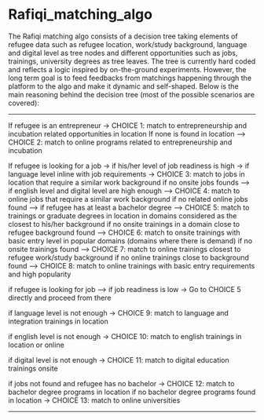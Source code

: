 # Rafiqi_matching_algo

The Rafiqi matching algo consists of a decision tree taking elements of refugee data such as refugee location, work/study background,
language and digital level as tree nodes and different opportunities such as jobs, trainings, university degrees as tree leaves.
The tree is currently hard coded and reflects a logic inspired by on-the-ground experiments. However, the long term goal
is to feed feedbacks from matchings happening through the platform to the algo and make it dynamic and self-shaped.
Below is the main reasoning behind the decision tree (most of the possible scenarios are covered):

---------------------------------------------------------------------------------------------------------------------------------
If refugee is an entrepreneur -> 
CHOICE 1: match to entrepreneurship and incubation related opportunities in location
       If none is found in location -->
       CHOICE 2: match to online programs related to entrepreneurship and incubation

If refugee is looking for a job -> 
if his/her level of job readiness is high -> 
if language level inline with job requirements ->
CHOICE 3: match to jobs in location that require a similar work background 
     if no onsite jobs founds -->
     if english level and digital level are high enough -->
     CHOICE 4: match to online jobs that require a similar work background
            if no related online jobs found -->
            if refugee has at least a bachelor degree --> 
            CHOICE 5: match to trainings or graduate degrees in location in domains considered as the closest to his/her background
                    if no onsite trainings in a domain close to refugee background found -->
                    CHOICE 6: match to onsite trainings with basic entry level in popular domains (domains where there is demand)
                          if no onsite trainings found -->
                          CHOICE 7: match to online trainings closest to refugee work/study background
                              if no online trainings close to background found -->
                              CHOICE 8: match to online trainings with basic entry requirements and high popularity
                              

if refugee is looking for job  -->
if job readiness is low ->
Go to CHOICE 5 directly and proceed from there

if language level is not enough -> 
CHOICE 9: match to language and integration trainings in location

if english level is not enough -> 
CHOICE 10: match to english trainings in location or online
       
       
if digital level is not enough ->
CHOICE 11: match to digital education trainings onsite

if jobs not found and refugee has no bachelor ->
CHOICE 12: match to bachelor degree programs in location 
   if no bachelor degree programs found in location ->
   CHOICE 13: match to online universities
   
   
   -----------------------------------------------------------------------------------------------------------------------------
 
  
 
  
  
  
  
       
                              
                           
                              
                              
                              
                              
                              
                              
                              
                              
                              
                              
                
                              
                              
                                               

 
